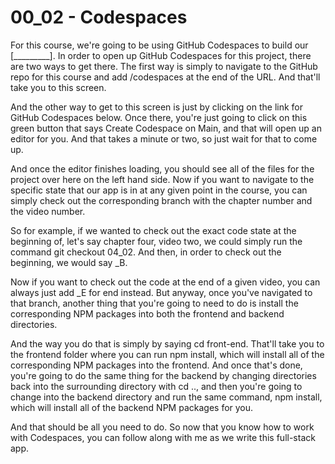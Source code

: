 # 00_02 - Codespaces

For this course, we're going to be using GitHub Codespaces to build our [_________]. In order to open up GitHub Codespaces for this project, there are two ways to get there. The first way is simply to navigate to the GitHub repo for this course and add /codespaces at the end of the URL. And that'll take you to this screen.

And the other way to get to this screen is just by clicking on the link for GitHub Codespaces below. Once there, you're just going to click on this green button that says Create Codespace on Main, and that will open up an editor for you. And that takes a minute or two, so just wait for that to come up.

And once the editor finishes loading, you should see all of the files for the project over here on the left hand side. Now if you want to navigate to the specific state that our app is in at any given point in the course, you can simply check out the corresponding branch with the chapter number and the video number.

So for example, if we wanted to check out the exact code state at the beginning of, let's say chapter four, video two, we could simply run the command git checkout 04_02. And then, in order to check out the beginning, we would say \_B.

Now if you want to check out the code at the end of a given video, you can always just add \_E for end instead. But anyway, once you've navigated to that branch, another thing that you're going to need to do is install the corresponding NPM packages into both the frontend and backend directories.

And the way you do that is simply by saying cd front-end. That'll take you to the frontend folder where you can run npm install, which will install all of the corresponding NPM packages into the frontend. And once that's done, you're going to do the same thing for the backend by changing directories back into the surrounding directory with cd .., and then you're going to change into the backend directory and run the same command, npm install, which will install all of the backend NPM packages for you.

And that should be all you need to do. So now that you know how to work with Codespaces, you can follow along with me as we write this full-stack app.
